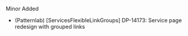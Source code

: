 Minor
Added
- (Patternlab) [ServicesFlexibleLinkGroups] DP-14173: Service page redesign with grouped links

